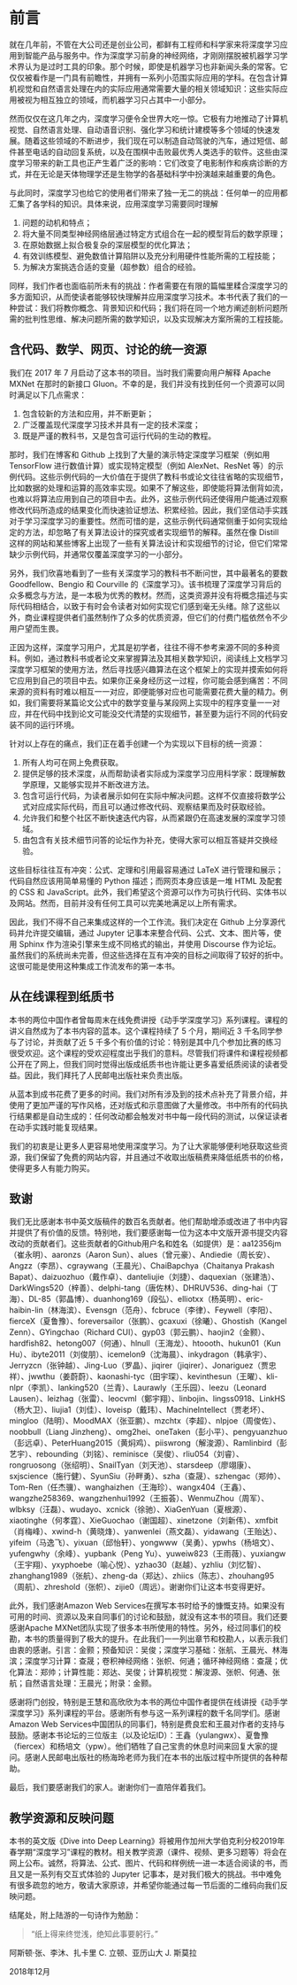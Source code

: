 # 前言

就在几年前，不管在大公司还是创业公司，都鲜有工程师和科学家来将深度学习应用到智能产品与服务中。作为深度学习前身的神经网络，才刚刚摆脱被机器学习学术界认为是过时工具的印象。那个时候，即使是机器学习也非新闻头条的常客。它仅仅被看作是一门具有前瞻性，并拥有一系列小范围实际应用的学科。在包含计算机视觉和自然语言处理在内的实际应用通常需要大量的相关领域知识：这些实际应用被视为相互独立的领域，而机器学习只占其中一小部分。

然而仅仅在这几年之内，深度学习便令全世界大吃一惊。它极有力地推动了计算机视觉、自然语言处理、自动语音识别、强化学习和统计建模等多个领域的快速发展。随着这些领域的不断进步，我们现在可以制造自动驾驶的汽车，通过短信、邮件甚至电话的自动回复系统，以及在围棋中击败最优秀人类选手的软件。这些由深度学习带来的新工具也正产生着广泛的影响：它们改变了电影制作和疾病诊断的方式，并在无论是天体物理学还是生物学的各基础科学中扮演越来越重要的角色。

与此同时，深度学习也给它的使用者们带来了独一无二的挑战：任何单一的应用都汇集了各学科的知识。具体来说，应用深度学习需要同时理解

1. 问题的动机和特点；
1. 将大量不同类型神经网络层通过特定方式组合在一起的模型背后的数学原理；
1. 在原始数据上拟合极复杂的深层模型的优化算法；
1. 有效训练模型、避免数值计算陷阱以及充分利用硬件性能所需的工程技能；
1. 为解决方案挑选合适的变量（超参数）组合的经验。

同样，我们作者也面临前所未有的挑战：作者需要在有限的篇幅里糅合深度学习的多方面知识，从而使读者能够较快理解并应用深度学习技术。本书代表了我们的一种尝试：我们将教你概念、背景知识和代码；我们将在同一个地方阐述剖析问题所需的批判性思维、解决问题所需的数学知识，以及实现解决方案所需的工程技能。


## 含代码、数学、网页、讨论的统一资源

我们在 2017 年 7 月启动了这本书的项目。当时我们需要向用户解释 Apache MXNet 在那时的新接口 Gluon。不幸的是，我们并没有找到任何一个资源可以同时满足以下几点需求：

1. 包含较新的方法和应用，并不断更新；
1. 广泛覆盖现代深度学习技术并具有一定的技术深度；
1. 既是严谨的教科书，又是包含可运行代码的生动的教程。

那时，我们在博客和 Github 上找到了大量的演示特定深度学习框架（例如用 TensorFlow 进行数值计算）或实现特定模型（例如 AlexNet、ResNet 等）的示例代码。这些示例代码的一大价值在于提供了教科书或论文往往省略的实现细节，比如数据的处理和运算的高效率实现。如果不了解这些，即使能将算法倒背如流，也难以将算法应用到自己的项目中去。此外，这些示例代码还使得用户能通过观察修改代码所造成的结果变化而快速验证想法、积累经验。因此，我们坚信动手实践对于学习深度学习的重要性。然而可惜的是，这些示例代码通常侧重于如何实现给定的方法，却忽略了有关算法设计的探究或者实现细节的解释。虽然在像 Distill 这样的网站和某些博客上出现了一些有关算法设计和实现细节的讨论，但它们常常缺少示例代码，并通常仅覆盖深度学习的一小部分。

另外，我们欣喜地看到了一些有关深度学习的教科书不断问世，其中最著名的要数 Goodfellow、Bengio 和 Courville 的《深度学习》。该书梳理了深度学习背后的众多概念与方法，是一本极为优秀的教材。然而，这类资源并没有将概念描述与实际代码相结合，以致于有时会令读者对如何实现它们感到毫无头绪。除了这些以外，商业课程提供者们虽然制作了众多的优质资源，但它们的付费门槛依然令不少用户望而生畏。

正因为这样，深度学习用户，尤其是初学者，往往不得不参考来源不同的多种资料。例如，通过教科书或者论文来掌握算法及其相关数学知识，阅读线上文档学习深度学习框架的使用方法，然后寻找感兴趣算法在这个框架上的实现并摸索如何将它应用到自己的项目中去。如果你正亲身经历这一过程，你可能会感到痛苦：不同来源的资料有时难以相互一一对应，即便能够对应也可能需要花费大量的精力。例如，我们需要将某篇论文公式中的数学变量与某段网上实现中的程序变量一一对应，并在代码中找到论文可能没交代清楚的实现细节，甚至要为运行不同的代码安装不同的运行环境。

针对以上存在的痛点，我们正在着手创建一个为实现以下目标的统一资源：

1. 所有人均可在网上免费获取。
1. 提供足够的技术深度，从而帮助读者实际成为深度学习应用科学家：既理解数学原理，又能够实现并不断改进方法。
1. 包含可运行代码，为读者展示如何在实际中解决问题。这样不仅直接将数学公式对应成实际代码，而且可以通过修改代码、观察结果而及时获取经验。
1. 允许我们和整个社区不断快速迭代内容，从而紧跟仍在高速发展的深度学习领域。
1. 由包含有关技术细节问答的论坛作为补充，使得大家可以相互答疑并交换经验。

这些目标往往互有冲突：公式、定理和引用最容易通过 LaTeX 进行管理和展示；代码自然应该用简单易懂的 Python 描述；而网页本身应该是一堆 HTML 及配套的 CSS 和 JavaScript。此外，我们希望这个资源可以作为可执行代码、实体书以及网站。然而，目前并没有任何工具可以完美地满足以上所有需求。

因此，我们不得不自己来集成这样的一个工作流。我们决定在 Github 上分享源代码并允许提交编辑，通过 Jupyter 记事本来整合代码、公式、文本、图片等，使用 Sphinx 作为渲染引擎来生成不同格式的输出，并使用 Discourse 作为论坛。虽然我们的系统尚未完善，但这些选择在互有冲突的目标之间取得了较好的折中。这很可能是使用这种集成工作流发布的第一本书。


## 从在线课程到纸质书

本书的两位中国作者曾每周末在线免费讲授《动手学深度学习》系列课程。课程的讲义自然成为了本书内容的蓝本。这个课程持续了 5 个月，期间近 3 千名同学参与了讨论，并贡献了近 5 千多个有价值的讨论：特别是其中几个参加比赛的练习很受欢迎。这个课程的受欢迎程度出乎我们的意料。尽管我们将课件和课程视频都公开在了网上，但我们同时觉得出版成纸质书也许能让更多喜爱纸质阅读的读者受益。因此，我们拜托了人民邮电出版社来负责出版。

从蓝本到成书花费了更多的时间。我们对所有涉及到的技术点补充了背景介绍，并使用了更加严谨的写作风格，还对版式和示意图做了大量修改。书中所有的代码执行结果都是自动生成的：任何改动都会触发对书中每一段代码的测试，以保证读者在动手实践时能复现结果。

我们的初衷是让更多人更容易地使用深度学习。为了让大家能够便利地获取这些资源，我们保留了免费的网站内容，并且通过不收取出版稿费来降低纸质书的价格，使得更多人有能力购买。


## 致谢

我们无比感谢本书中英文版稿件的数百名贡献者。他们帮助增添或改进了书中内容并提供了有价值的反馈。特别地，我们要感谢每一位为这本中文版开源书提交内容改动的贡献者们。这些贡献者的Github用户名和姓名（如提供）是：aa12356jm（崔永明）、aaronzs（Aaron Sun）、alues（曾元豪）、Andiedie（周长安）、Angzz（李昂）、cgraywang（王晨光）、ChaiBapchya（Chaitanya Prakash Bapat）、daizuozhuo（戴作卓）、danteliujie（刘捷）、daquexian（张建浩）、DarkWings520（梓善）、delphi-tang（唐佐林）、DHRUV536、ding-hai（丁海）、DL-85（郭晶博）、duanhong169（段弘）、elliotxx（杨英明）、eric-haibin-lin（林海滨）、Evensgn（范舟）、fcbruce（李律）、Feywell（李阳）、fierceX（夏鲁豫）、foreversailor（张鹏）、gcaxuxi（徐曦）、Ghostish（Kangel Zenn）、GYingchao（Richard CUI）、gyp03（郭云鹏）、haojin2（金颢）、hardfish82、hetong007（何通）、hlnull（王海龙）、htoooth、hukun01（Kun Hu）、ibyte2011（刘俊朋）、icemelon9（沈海晨）、inkydragon（韩承宇）、Jerryzcn（张钟越）、Jing-Luo（罗晶）、jiqirer（jiqirer）、Jonariguez（贾忠祥）、jwwthu（姜蔚蔚）、kaonashi-tyc（田宇琛）、kevinthesun（王曜）、kli-nlpr（李凯）、lanking520（兰青）、Laurawly（王乐园）、leezu（Leonard Lausen）、leizhag（张雷）、leocvml（鄭宇翔）、linbojin、lingss0918、LinkHS（杨大卫）、liujia1（刘佳）、loveisp（戴玮）、MachineIntellect（贾老坏）、mingloo（陆明）、MoodMAX（张亚鹏）、mzchtx（李超）、nlpjoe（周俊佐）、noobbull（Liang Jinzheng）、omg2hei、oneTaken（彭小平）、pengyuanzhuo（彭远卓）、PeterHuang2015（黄焖鸡）、piiswrong（解浚源）、Ramlinbird（彭艺宇）、rebounding（刘铭）、reminisce（吴俊）、rliu054（刘睿）、rongruosong（张绍明）、SnailTyan（刘天池）、starsdeep（廖翊康）、sxjscience（施行健）、SyunSiu（孙畔勇）、szha（查晟）、szhengac（郑帅）、Tom-Ren（任杰骥）、wanghaizhen（王海珍）、wangx404（王鑫）、wangzhe258369、wangzhenhui1992（王振荟）、WenmuZhou（周军）、wlbksy（汪磊）、wudayo、xcnick（徐驰）、XiaGenYuan（夏根源）、xiaotinghe（何孝霆）、XieGuochao（谢国超）、xinetzone（刘新伟）、xmfbit（肖梅峰）、xwind-h（黄晓烽）、yanwenlei（燕文磊）、yidawang（王贻达）、yifeim（马逸飞）、yixuan（邱怡轩）、yongwww（吴勇）、ypwhs（杨培文）、yufengwhy（余峰）、yupbank（Peng Yu）、yuweiw823（王雨薇）、yuxiangw（王宇翔）、yxyphoebe（喻心悦）、yzhao30（赵越）、yzhliu（刘忆智）、zhanghang1989（张航）、zheng-da（郑达）、zhiics（陈志）、zhouhang95（周航）、zhreshold（张帜）、zijie0（周远）。谢谢你们让这本书变得更好。

此外，我们感谢Amazon Web Services在撰写本书时给予的慷慨支持。如果没有可用的时间、资源以及来自同事们的讨论和鼓励，就没有这本书的项目。我们还要感谢Apache MXNet团队实现了很多本书所使用的特性。另外，经过同事们的校勘，本书的质量得到了极大的提升。在此我们一一列出章节和校勘人，以表示我们由衷的感谢。引言：金颢；预备知识：吴俊；深度学习基础：张航、王晨光、林海滨；深度学习计算：查晟；卷积神经网络：张帜、何通；循环神经网络：查晟；优化算法：郑帅；计算性能：郑达、吴俊；计算机视觉：解浚源、张帜、何通、张航；自然语言处理：王晨光；附录：金颢。

感谢将门创投，特别是王慧和高欣欣为本书的两位中国作者提供在线讲授《动手学深度学习》系列课程的平台。感谢所有参与这一系列课程的数千名同学们。感谢Amazon Web Services中国团队的同事们，特别是费良宏和王晨对作者的支持与鼓励。感谢本书论坛的三位版主（以及论坛ID）：王鑫（yulangwx）、夏鲁豫（fiercex）和杨培文（ypw）。他们牺牲了自己宝贵的休息时间来回复大家的提问。感谢人民邮电出版社的杨海玲老师为我们在本书的出版过程中所提供的各种帮助。

最后，我们要感谢我们的家人。谢谢你们一直陪伴着我们。


## 教学资源和反映问题

本书的英文版《Dive into Deep Learning》将被用作加州大学伯克利分校2019年春学期“深度学习”课程的教材。相关教学资源（课件、视频、更多习题等）将会在网上公布。诚然，将算法、公式、图片、代码和样例统一进一本适合阅读的书，而且又是一系列有交互式体验的 Jupyter 记事本，是对我们极大的挑战。书中难免有很多疏忽的地方，敬请大家原谅，并希望你能通过每一节后面的二维码向我们反映问题。

结尾处，附上陆游的一句诗作为勉励：

> “纸上得来终觉浅，绝知此事要躬行。”


阿斯顿·张、李沐、扎卡里 C. 立顿、亚历山大 J. 斯莫拉

2018年12月

